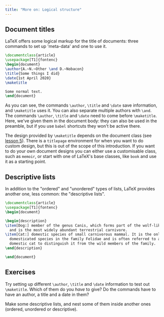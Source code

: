 ```yaml
---
title: "More on: Logical structure"
---
```


## Document titles

LaTeX offers some logical markup for the title of documents: three commands
to set up 'meta-data' and one to use it.

```latex
\documentclass{article}
\usepackage[T1]{fontenc}
\begin{document}
\author{A.~N.~Other \and D.~Nobacon}
\title{Some things I did}
\date{1st April 2020}
\maketitle

Some normal text.
\end{document}
```

As you can see, the commands `\author`, `\title` and `\date` save information,
and `\maketitle` uses it. You can also separate multiple authors with `\and`.
The commands `\author`, `\title` and `\date` need to come before `\maketitle`.
Here, we've given them in the document body: they can also be used in the
preamble, but if you use `babel` shortcuts they won't be active there.

The design provided by `\maketitle` depends on the document class (see [lesson
5](lesson-05)). There is a `titlepage` environment for when you want to do
custom design, but this is out of the scope of this introduction.  If you want
to do your own document designs you can either use a customisable class, such
as `memoir`, or start with one of LaTeX's base classes, like `book` and use it
as a starting point.

## Descriptive lists
In addition to the "ordered" and "unordered" types of lists, LaTeX provides
another one, less common: the "descriptive lists".

```latex
\documentclass{article}
\usepackage[T1]{fontenc}
\begin{document}

\begin{description}
\item[Dog:] member of the genus Canis, which forms part of the wolf-like canids,
  and is the most widely abundant terrestrial carnivore.
\item[Cat:] domestic species of small carnivorous mammal. It is the only
  domesticated species in the family Felidae and is often referred to as the
  domestic cat to distinguish it from the wild members of the family.
\end{description}

\end{document}
```

## Exercises

Try setting up different `\author`, `\title` and `\date` information to test
out `\maketitle`. Which of them do you _have_ to give? Do the commands have to
have an author, a title and a date in them?

Make some descriptive lists, and nest some of them inside another ones (ordered,
unordered or descriptive).
